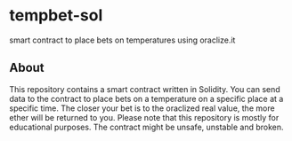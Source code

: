# tempbet-sol
smart contract to place bets on temperatures using oraclize.it
## About
This repository contains  a smart contract written in Solidity. You can send data to the contract to place bets on a temperature on a specific place at a specific time. The closer your bet is to the oraclized real value, the more ether will be returned to you.
Please note that this repository is mostly for educational purposes. The contract might be unsafe, unstable and broken.
